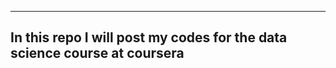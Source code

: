 -------------------------------------------------------------------------
In this repo I will post my codes for the data science course at coursera
-------------------------------------------------------------------------
